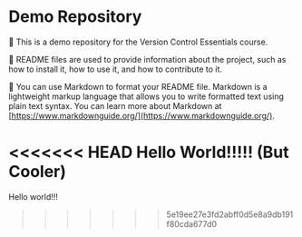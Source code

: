 # Demo Repository

🚀 This is a demo repository for the Version Control Essentials course.

🧠 README files are used to provide information about the project, such as how to install it, how to use it, and how to contribute to it.

🔻 You can use Markdown to format your README file. Markdown is a lightweight markup language that allows you to write formatted text using plain text syntax. You can learn more about Markdown at [https://www.markdownguide.org/](https://www.markdownguide.org/).

<<<<<<< HEAD
Hello World!!!!! (But Cooler)
=======
Hello world!!!
>>>>>>> 5e19ee27e3fd2abff0d5e8a9db191f80cda677d0
